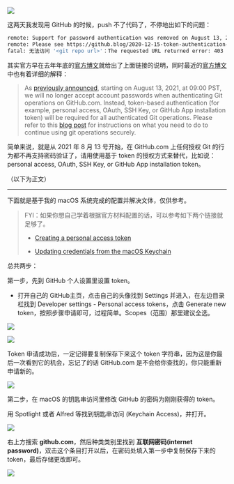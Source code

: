 ![](https://iphysresearch.github.io/blog/post/programing/2021-08-13-token-authentication-requirements-for-git-operations/featured_hu6c83029614b08710250e87a3d4b30811_99776_67d129ec1399f2437fc927705f661cd9.webp)

这两天我发现用 GitHub 的时候，push 不了代码了，不停地出如下的问题：

```sh
remote: Support for password authentication was removed on August 13, 2021. Please use a personal access token instead.
remote: Please see https://github.blog/2020-12-15-token-authentication-requirements-for-git-operations/ for more information.
fatal: 无法访问 '<git repo url>'：The requested URL returned error: 403
```

其实官方早在去年年底的[官方博文](https://github.blog/security/application-security/token-authentication-requirements-for-git-operations/)就给出了上面链接的说明，同时最近的[官方博文](https://github.blog/changelog/2021-08-12-git-password-authentication-is-shutting-down/)中也有着详细的解释：

> As [previously announced](https://github.blog/security/application-security/token-authentication-requirements-for-git-operations/), starting on August 13, 2021, at 09:00 PST, we will no longer accept account passwords when authenticating Git operations on GitHub.com. Instead, token-based authentication (for example, personal access, OAuth, SSH Key, or GitHub App installation token) will be required for all authenticated Git operations.
> Please refer to this [blog post](https://github.blog/security/application-security/token-authentication-requirements-for-git-operations/#what-you-need-to-do-today) for instructions on what you need to do to continue using git operations securely.

简单来说，就是从 2021 年 8 月 13 号开始，在 GitHub.com 上任何授权 Git 的行为都不再支持密码验证了，请用使用基于 token 的授权方式来替代，比如说：personal access, OAuth, SSH Key, or GitHub App installation token。

（以下为正文）

--- 

下面就是基于我的 macOS 系统完成的配置并解决文体，仅供参考。

> FYI：如果你想自己学着根据官方材料配置的话，可以参考如下两个链接就足够了。
>
> * [Creating a personal access token](https://docs.github.com/en/authentication/keeping-your-account-and-data-secure/managing-your-personal-access-tokens)
> 
> * [Updating credentials from the macOS Keychain](https://docs.github.com/en/get-started/getting-started-with-git/updating-credentials-from-the-macos-keychain)


总共两步：

第一步，先到 GitHub 个人设置里设置 token。

- 打开自己的 GitHub主页，点击自己的头像找到 Settings 并进入，在左边目录栏找到 Developer settings - Personal access tokens，点击 Generate new token，按照步骤申请即可，过程简单。Scopes（范围）那里建议全选。

![](https://vip1.loli.io/2021/08/16/UJAjyMbfY2lZ1wx.png)

![](https://vip1.loli.io/2021/08/16/1vXBb5PLGJyfCcU.png)

Token 申请成功后，一定记得要复制保存下来这个 token 字符串，因为这是你最后一次看到它的机会，忘记了的话 GitHub.com 是不会给你查找的，你只能重新申请新的。

![](https://vip2.loli.io/2021/08/16/i3gKBjRhQlr5fAd.png)

第二步，在 macOS 的钥匙串访问里修改 GitHub 的密码为刚刚获得的 token。

用 Spotlight 或者 Alfred 等找到钥匙串访问 (Keychain Access)，并打开。

![](https://images.cnblogs.com/cnblogs_com/RioTian/2326543/o_250210051142_image.png)

右上方搜索 **github.com**，然后种类类别里找到 **互联网密码(internet password)**，双击这个条目打开以后，在密码处填入第一步中复制保存下来的 token，最后存储更改即可。

![](https://images.cnblogs.com/cnblogs_com/RioTian/2326543/o_250210051503_image.png)